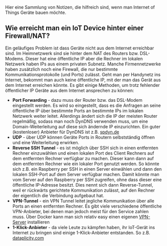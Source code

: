 Hier eine Sammlung von Notizen, die hilfreich sind, wenn man Internet of
Things Geräte bauen möchte.

## Wie erreicht man ein IoT Device hinter einer Firewall/NAT?

Ein geläufiges Problem ist dass Geräte nicht aus dem Internet erreichbar
sind. Im Heimnetzwerk sind sie hinter dem NAT des Routers bzw.
DSL-Modems. Dieser hat eine öffentliche IP aber die Rechner im lokalen
Netzwerk haben IPs aus einem privaten Subnetz. Manche Firmennetzwerke
haben zusätzlich noch eine Firewall, die nur bestimmte
Kommunikationsprotokolle (und Ports) zulässt. Geht man per Handynetz ins
Internet, bekommt man auch keine öffentliche IP, mit der man das Gerät
aus dem Internet erreichen könnte. Es gibt einige Methoden, um trotz
fehlender öffentlicher IP Geräte aus dem Internet ansprechen zu können:

  - **Port Forwarding** - dazu muss der Router bzw. das DSL-Modem
    eingestellt werden. Es wird so eingestellt, dass es die Anfragen an
    seine öffentliche IP über bestimmte Ports an bestimmte IPs im
    lokalen Netzwerk weiter leitet. Allerdings ändert sich die IP der
    meisten Router regelmäßig, sodass man noch DynDNS verwenden muss, um
    eine Domain-Weiterleitung auf diese sich ändernde IP einzurichten.
    Ein guter (kostenloser) Anbieter für DynDNS ist z.B.
    [spdyn.de](https://www.spdyn.de/)
  - **UDP** - über UDP können Geräte Ports in Routern selbstständig
    öffnen und eine Weiterleitung erwirken.
  - **Reverse SSH Tunnel** - es ist möglich über SSH sich in einen
    entfernten Rechner einzuwählen und einen lokalen Port des Client
    Rechners auf dem entfernten Rechner verfügbar zu machen. Dieser kann
    dann auf dem entfernten Rechner wie ein lokaler Port genutzt werden.
    So könnte sich z.B. ein Raspberry per SSH in einen Server einwählen
    und dann den lokalen SSH-Port auf dem Server verfügbar machen. Damit
    könnte man vom Server auf den Raspberry per SSH zugreifen, ohne dass
    dieser eine öffentliche IP-Adresse besitzt. Dies nennt sich dann
    Reverse-Tunnel, weil er rückwärts gerichtete Kommunikation zulässt,
    auf den Rechner der eigentlich die Verbindung aufgebaut hat.
  - **VPN-Tunnel** - ein VPN Tunnel leitet jegliche Kommunikation über
    alle Ports an einen entfernten Rechner. Es gibt viele verschiedene
    öffentliche VPN-Anbieter, bei denen man jedoch meist für den
    Service zahlen muss. Über Docker kann man sich relativ easy einen
    eigenen
    [VPN-Server](https://hub.docker.com/r/hwdsl2/ipsec-vpn-server/)
    installieren
  - **1-Klick-Anbieter** - da viele Leute zu kämpfen haben, ihr
    IoT-Gerät ins Internet zu bringen sind einige 1-Klick-Anbieter
    entstanden. So z.B. [dataplicity.com](https://www.dataplicity.com/)